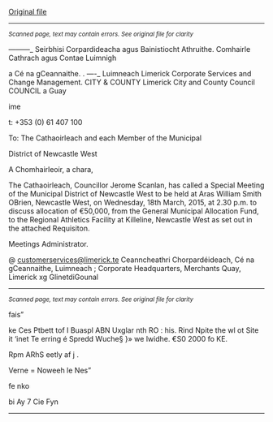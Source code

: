 [Original file](https://www.limerick.ie/sites/default/files/media/documents/2017-07/agenda_-_special_meeting_of_municipal_district_of_newcastle_west_-_18th_march_2015.pdf)

---
*<small>Scanned page, text may contain errors. See original file for clarity</small>*  

_——_—_ Seirbhisi Corpardideacha agus Bainistiocht Athruithe.
Comhairle Cathrach agus Contae Luimnigh

a Cé na gCeannaithe.
. —-_ Luimneach
Limerick Corporate Services and Change Management.
CITY & COUNTY Limerick City and County Council
COUNCIL a Guay

ime

t: +353 (0) 61 407 100

To: The Cathaoirleach and each Member of the Municipal

District of Newcastle West

A Chomhairleoir, a chara,

The Cathaoirleach, Councillor Jerome Scanlan, has called a Special Meeting of the
Municipal District of Newcastle West to be held at Aras William Smith OBrien,
Newcastle West, on Wednesday, 18th March, 2015, at 2.30 p.m. to discuss
allocation of €50,000, from the General Municipal Allocation Fund, to the Regional
Athletics Facility at Killeline, Newcastle West as set out in the attached Requisiton.

Meetings Administrator.

@ customerservices@limerick.te
Ceanncheathri Chorpardéideach, Cé na gCeannaithe, Luimneach ;
Corporate Headquarters, Merchants Quay, Limerick xg GlinetdiGounal


---
*<small>Scanned page, text may contain errors. See original file for clarity</small>*  

fais”

ke Ces Ptbett tof I Buaspl
ABN Uxglar nth RO :
his. Rind Npite the wl ot
Site it ‘inet Te erring
é Spredd Wuche§ }» we
lwidhe. €S0 2000 fo KE.

Rpm ARhS eetly af
j .

Verne = Noweeh le Nes”

fe nko

bi Ay 7
Cie Fyn


---
